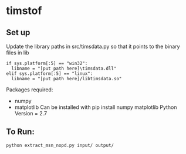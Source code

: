 # timstof
## Set up
Update the library paths in src/timsdata.py so that it points to the binary files in lib

    if sys.platform[:5] == "win32":
      libname = "[put path here]\timsdata.dll"
    elif sys.platform[:5] == "linux":
      libname = "[put path here]/libtimsdata.so"
Packages required:
   * numpy
   * matplotlib
Can be installed with
    pip install numpy matplotlib
Python Version = 2.7

## To Run:
    python extract_msn_nopd.py input/ output/
